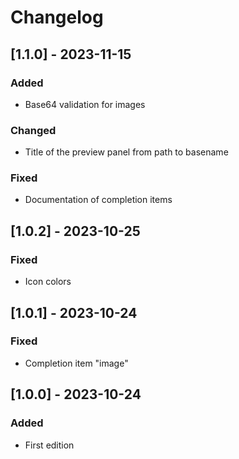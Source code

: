 # Changelog

## [1.1.0] - 2023-11-15
### Added
- Base64 validation for images

### Changed
- Title of the preview panel from path to basename

### Fixed
- Documentation of completion items

## [1.0.2] - 2023-10-25
### Fixed
- Icon colors

## [1.0.1] - 2023-10-24
### Fixed
- Completion item "image"

## [1.0.0] - 2023-10-24
### Added
- First edition
